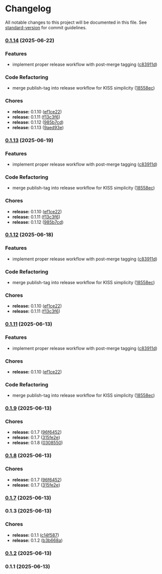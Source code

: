 # Changelog

All notable changes to this project will be documented in this file. See [standard-version](https://github.com/conventional-changelog/standard-version) for commit guidelines.

### [0.1.14](https://github.com/factoryiq-ch/n8n-nodes-fiq-opcua/compare/v0.1.9...v0.1.14) (2025-06-22)


### Features

* implement proper release workflow with post-merge tagging ([c83911d](https://github.com/factoryiq-ch/n8n-nodes-fiq-opcua/commit/c83911df77c18878d67fcc6541c2b638bcde63d7))


### Code Refactoring

* merge publish-tag into release workflow for KISS simplicity ([18558ec](https://github.com/factoryiq-ch/n8n-nodes-fiq-opcua/commit/18558ec6fc6b1855ccf40e115b40b026e0cf243e))


### Chores

* **release:** 0.1.10 ([ef1ce22](https://github.com/factoryiq-ch/n8n-nodes-fiq-opcua/commit/ef1ce220869f12f1a9ce8f34e3ca12a465b415fd))
* **release:** 0.1.11 ([f13c3f6](https://github.com/factoryiq-ch/n8n-nodes-fiq-opcua/commit/f13c3f635357b3f3e1e09abb3b0418e4bdbbd654))
* **release:** 0.1.12 ([985b7cd](https://github.com/factoryiq-ch/n8n-nodes-fiq-opcua/commit/985b7cd73257559fd0203ca3e26896902aa6e04e))
* **release:** 0.1.13 ([9aed93e](https://github.com/factoryiq-ch/n8n-nodes-fiq-opcua/commit/9aed93e8733d43a439595eae879f871714bacf3a))

### [0.1.13](https://github.com/factoryiq-ch/n8n-nodes-fiq-opcua/compare/v0.1.9...v0.1.13) (2025-06-19)


### Features

* implement proper release workflow with post-merge tagging ([c83911d](https://github.com/factoryiq-ch/n8n-nodes-fiq-opcua/commit/c83911df77c18878d67fcc6541c2b638bcde63d7))


### Code Refactoring

* merge publish-tag into release workflow for KISS simplicity ([18558ec](https://github.com/factoryiq-ch/n8n-nodes-fiq-opcua/commit/18558ec6fc6b1855ccf40e115b40b026e0cf243e))


### Chores

* **release:** 0.1.10 ([ef1ce22](https://github.com/factoryiq-ch/n8n-nodes-fiq-opcua/commit/ef1ce220869f12f1a9ce8f34e3ca12a465b415fd))
* **release:** 0.1.11 ([f13c3f6](https://github.com/factoryiq-ch/n8n-nodes-fiq-opcua/commit/f13c3f635357b3f3e1e09abb3b0418e4bdbbd654))
* **release:** 0.1.12 ([985b7cd](https://github.com/factoryiq-ch/n8n-nodes-fiq-opcua/commit/985b7cd73257559fd0203ca3e26896902aa6e04e))

### [0.1.12](https://github.com/factoryiq-ch/n8n-nodes-fiq-opcua/compare/v0.1.9...v0.1.12) (2025-06-18)


### Features

* implement proper release workflow with post-merge tagging ([c83911d](https://github.com/factoryiq-ch/n8n-nodes-fiq-opcua/commit/c83911df77c18878d67fcc6541c2b638bcde63d7))


### Code Refactoring

* merge publish-tag into release workflow for KISS simplicity ([18558ec](https://github.com/factoryiq-ch/n8n-nodes-fiq-opcua/commit/18558ec6fc6b1855ccf40e115b40b026e0cf243e))


### Chores

* **release:** 0.1.10 ([ef1ce22](https://github.com/factoryiq-ch/n8n-nodes-fiq-opcua/commit/ef1ce220869f12f1a9ce8f34e3ca12a465b415fd))
* **release:** 0.1.11 ([f13c3f6](https://github.com/factoryiq-ch/n8n-nodes-fiq-opcua/commit/f13c3f635357b3f3e1e09abb3b0418e4bdbbd654))

### [0.1.11](https://github.com/factoryiq-ch/n8n-nodes-fiq-opcua/compare/v0.1.9...v0.1.11) (2025-06-13)


### Features

* implement proper release workflow with post-merge tagging ([c83911d](https://github.com/factoryiq-ch/n8n-nodes-fiq-opcua/commit/c83911df77c18878d67fcc6541c2b638bcde63d7))


### Chores

* **release:** 0.1.10 ([ef1ce22](https://github.com/factoryiq-ch/n8n-nodes-fiq-opcua/commit/ef1ce220869f12f1a9ce8f34e3ca12a465b415fd))


### Code Refactoring

* merge publish-tag into release workflow for KISS simplicity ([18558ec](https://github.com/factoryiq-ch/n8n-nodes-fiq-opcua/commit/18558ec6fc6b1855ccf40e115b40b026e0cf243e))

### [0.1.9](https://github.com/factoryiq-ch/n8n-nodes-fiq-opcua/compare/v0.1.3...v0.1.9) (2025-06-13)


### Chores

* **release:** 0.1.7 ([96f6452](https://github.com/factoryiq-ch/n8n-nodes-fiq-opcua/commit/96f64521fdada66a300792293a4ced77f00f7506))
* **release:** 0.1.7 ([315fe2e](https://github.com/factoryiq-ch/n8n-nodes-fiq-opcua/commit/315fe2e0d1c443a1c7090c3ffcff108b89d090fb))
* **release:** 0.1.8 ([0308550](https://github.com/factoryiq-ch/n8n-nodes-fiq-opcua/commit/030855063cbfa9270a6efe85eee190323871414e))

### [0.1.8](https://github.com/factoryiq-ch/n8n-nodes-fiq-opcua/compare/v0.1.3...v0.1.8) (2025-06-13)


### Chores

* **release:** 0.1.7 ([96f6452](https://github.com/factoryiq-ch/n8n-nodes-fiq-opcua/commit/96f64521fdada66a300792293a4ced77f00f7506))
* **release:** 0.1.7 ([315fe2e](https://github.com/factoryiq-ch/n8n-nodes-fiq-opcua/commit/315fe2e0d1c443a1c7090c3ffcff108b89d090fb))

### [0.1.7](https://github.com/factoryiq-ch/n8n-nodes-fiq-opcua/compare/v0.1.3...v0.1.7) (2025-06-13)

### 0.1.3 (2025-06-13)


### Chores

* **release:** 0.1.1 ([c14f587](https://github.com/factoryiq-ch/n8n-nodes-fiq-opcua/commit/c14f587a47e909148895ad1a61ef845f522f9199))
* **release:** 0.1.2 ([b3b668a](https://github.com/factoryiq-ch/n8n-nodes-fiq-opcua/commit/b3b668af903e011ff4308711b1b8ddbb27b25a50))

### [0.1.2](https://github.com/factoryiq-ch/n8n-nodes-fiq-opcua/compare/v0.1.1...v0.1.2) (2025-06-13)

### 0.1.1 (2025-06-13)
